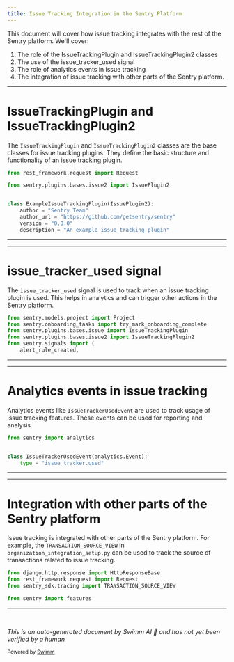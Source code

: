 ```yaml
---
title: Issue Tracking Integration in the Sentry Platform
---
```

This document will cover how issue tracking integrates with the rest of the Sentry platform. We'll cover:

1. The role of the IssueTrackingPlugin and IssueTrackingPlugin2 classes
2. The use of the issue_tracker_used signal
3. The role of analytics events in issue tracking
4. The integration of issue tracking with other parts of the Sentry platform.

<SwmSnippet path="/src/sentry/plugins/examples/issue_tracking.py" line="1">

---

# IssueTrackingPlugin and IssueTrackingPlugin2

The `IssueTrackingPlugin` and `IssueTrackingPlugin2` classes are the base classes for issue tracking plugins. They define the basic structure and functionality of an issue tracking plugin.

```python
from rest_framework.request import Request

from sentry.plugins.bases.issue2 import IssuePlugin2


class ExampleIssueTrackingPlugin(IssuePlugin2):
    author = "Sentry Team"
    author_url = "https://github.com/getsentry/sentry"
    version = "0.0.0"
    description = "An example issue tracking plugin"
```

---

</SwmSnippet>

<SwmSnippet path="/src/sentry/receivers/onboarding.py" line="18">

---

# issue_tracker_used signal

The `issue_tracker_used` signal is used to track when an issue tracking plugin is used. This helps in analytics and can trigger other actions in the Sentry platform.

```python
from sentry.models.project import Project
from sentry.onboarding_tasks import try_mark_onboarding_complete
from sentry.plugins.bases.issue import IssueTrackingPlugin
from sentry.plugins.bases.issue2 import IssueTrackingPlugin2
from sentry.signals import (
    alert_rule_created,
```

---

</SwmSnippet>

<SwmSnippet path="/src/sentry/analytics/events/issue_tracker_used.py" line="1">

---

# Analytics events in issue tracking

Analytics events like `IssueTrackerUsedEvent` are used to track usage of issue tracking features. These events can be used for reporting and analysis.

```python
from sentry import analytics


class IssueTrackerUsedEvent(analytics.Event):
    type = "issue_tracker.used"
```

---

</SwmSnippet>

<SwmSnippet path="/src/sentry/web/frontend/organization_integration_setup.py" line="5">

---

# Integration with other parts of the Sentry platform

Issue tracking is integrated with other parts of the Sentry platform. For example, the `TRANSACTION_SOURCE_VIEW` in `organization_integration_setup.py` can be used to track the source of transactions related to issue tracking.

```python
from django.http.response import HttpResponseBase
from rest_framework.request import Request
from sentry_sdk.tracing import TRANSACTION_SOURCE_VIEW

from sentry import features
```

---

</SwmSnippet>

&nbsp;

*This is an auto-generated document by Swimm AI 🌊 and has not yet been verified by a human*

<SwmMeta version="3.0.0" repo-id="Z2l0aHViJTNBJTNBc2VudHJ5LWRlbW8lM0ElM0FTd2ltbS1EZW1v" repo-name="sentry-demo" doc-type="follow-up"><sup>Powered by [Swimm](/)</sup></SwmMeta>
